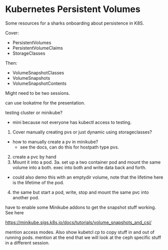 # Kubernetes Persistent Volumes

Some resources for a sharks onboarding about persistence in K8S.

Cover:
* PersistentVolumes
* PersistentVolumeClaims
* StorageClasses

Then:
* VolumeSnapshotClasses
* VolumeSnapshots
* VolumeSnapshotContents

Might need to be two sessions.

can use lookatme for the presentation.

testing cluster or minikube?
* mini because not everyone has kubectl access to testing.

1. Cover manually creating pvs or just dynamic using storageclasses?
  * how to manually create a pv in minikube?
    * see the docs, can do this for hostpath type pvs.
2. create a pvc by hand
3. Mount it into a pod.
3a. set up a two container pod and mount the same volume into a both. exec into both and write data back and forth.
  * could also demo this with an emptydir volume, note that the lifetime here is the lifetime of the pod.
4. the same but start a pod, write, stop and mount the same pvc into another pod.

have to enable some Minikube addons to get the snapshot stuff working. See here

https://minikube.sigs.k8s.io/docs/tutorials/volume_snapshots_and_csi/

mention access modes.
Also show kubetcl cp to copy stuff in and out of running pods.
mention at the end that we will look at the ceph specific stuff in a different session.
